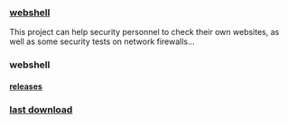 ### [webshell](https://github.com/tennc/webshell/) 

This project can help security personnel to check their own websites, as well as some security tests on network firewalls...

### webshell

#### [releases](https://github.com/tennc/webshell/releases)

### [last download](https://github.com/tennc/webshell/releases/latest)


